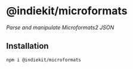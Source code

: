 # @indiekit/microformats

*Parse and manipulate Microformats2 JSON*

## Installation

`npm i @indiekit/microformats`
